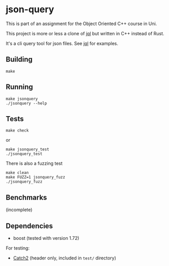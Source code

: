 # json-query

This is part of an assignment for the Object Oriented C++ course in Uni.

This project is more or less a clone of [jql](https://github.com/yamafaktory/jql)
but written in C++ instead of Rust.

It's a cli query tool for json files.
See [jql](https://github.com/yamafaktory/jql#%EF%B8%8F-usage) for examples.

## Building

```
make
```

## Running

```
make jsonquery
./jsonquery --help
```

## Tests

```
make check
```

or

```
make jsonquery_test
./jsonquery_test
```

There is also a fuzzing test

```
make clean
make FUZZ=1 jsonquery_fuzz
./jsonquery_fuzz
```

## Benchmarks

(incomplete)

## Dependencies

- boost (tested with version 1.72)

For testing:

- [Catch2](https://github.com/catchorg/Catch2) (header only, included in `test/` directory)
